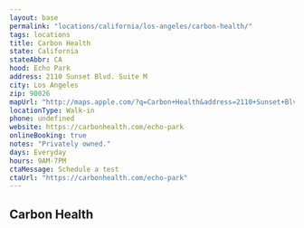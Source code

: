 ```yaml
---
layout: base
permalink: "locations/california/los-angeles/carbon-health/"
tags: locations
title: Carbon Health
state: California
stateAbbr: CA
hood: Echo Park
address: 2110 Sunset Blvd. Suite M
city: Los Angeles
zip: 90026
mapUrl: "http://maps.apple.com/?q=Carbon+Health&address=2110+Sunset+Blvd+Suite+M,Los+Angeles,California,90026"
locationType: Walk-in
phone: undefined
website: https://carbonhealth.com/echo-park
onlineBooking: true
notes: "Privately owned."
days: Everyday
hours: 9AM-7PM
ctaMessage: Schedule a test
ctaUrl: "https://carbonhealth.com/echo-park"
---
```

## Carbon Health